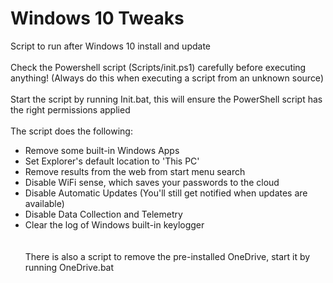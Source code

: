 # Windows 10 Tweaks
Script to run after Windows 10 install and update
<br/><br/>
Check the Powershell script (Scripts/init.ps1) carefully before executing anything! (Always do this when executing a script from an unknown source)
<br/><br/>
Start the script by running Init.bat, this will ensure the PowerShell script has the right permissions applied
<br/><br/>
The script does the following:
<br/>
* Remove some built-in Windows Apps
* Set Explorer's default location to 'This PC'
* Remove results from the web from start menu search
* Disable WiFi sense, which saves your passwords to the cloud
* Disable Automatic Updates (You'll still get notified when updates are available)
* Disable Data Collection and Telemetry
* Clear the log of Windows built-in keylogger
<br/><br><br/>
There is also a script to remove the pre-installed OneDrive, start it by running OneDrive.bat
